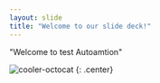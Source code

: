 ```yaml
---
layout: slide
title: "Welcome to our slide deck!"
---
```


"Welcome to test Autoamtion"

![cooler-octocat](https://octodex.github.com/images/twenty-percent-cooler-octocat.png)
{: .center}
